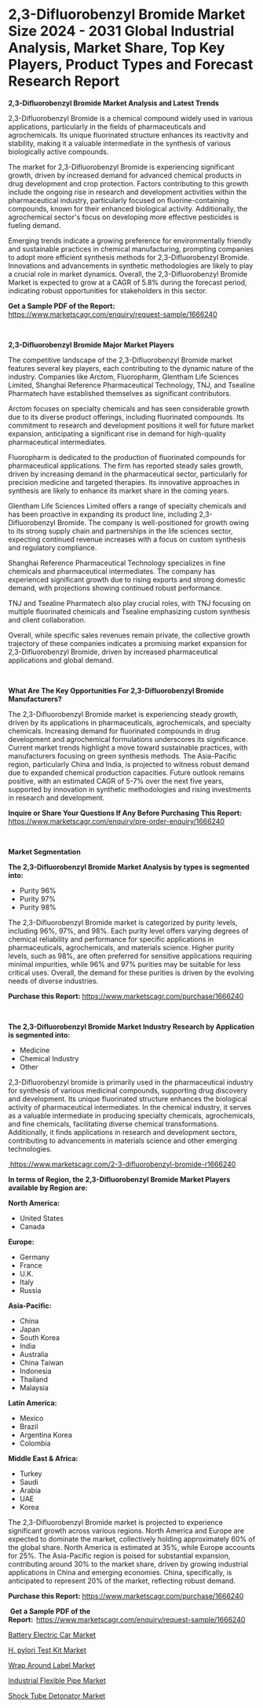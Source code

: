 <p><h1>2,3-Difluorobenzyl Bromide Market Size 2024 - 2031 Global Industrial Analysis, Market Share, Top Key Players, Product Types and Forecast Research Report</h1></p><p><strong>2,3-Difluorobenzyl Bromide Market Analysis and Latest Trends</strong></p>
<p><p>2,3-Difluorobenzyl Bromide is a chemical compound widely used in various applications, particularly in the fields of pharmaceuticals and agrochemicals. Its unique fluorinated structure enhances its reactivity and stability, making it a valuable intermediate in the synthesis of various biologically active compounds. </p><p>The market for 2,3-Difluorobenzyl Bromide is experiencing significant growth, driven by increased demand for advanced chemical products in drug development and crop protection. Factors contributing to this growth include the ongoing rise in research and development activities within the pharmaceutical industry, particularly focused on fluorine-containing compounds, known for their enhanced biological activity. Additionally, the agrochemical sector's focus on developing more effective pesticides is fueling demand.</p><p>Emerging trends indicate a growing preference for environmentally friendly and sustainable practices in chemical manufacturing, prompting companies to adopt more efficient synthesis methods for 2,3-Difluorobenzyl Bromide. Innovations and advancements in synthetic methodologies are likely to play a crucial role in market dynamics. Overall, the 2,3-Difluorobenzyl Bromide Market is expected to grow at a CAGR of 5.8% during the forecast period, indicating robust opportunities for stakeholders in this sector.</p></p>
<p><strong>Get a Sample PDF of the Report:&nbsp;</strong> <a href="https://www.marketscagr.com/enquiry/request-sample/1666240?utm_campaign=1126&utm_medium=2&utm_source=Github&utm_content=ia&utm_term=10122024&utm_id=23-difluorobenzyl-bromide">https://www.marketscagr.com/enquiry/request-sample/1666240</a></p>
<p>&nbsp;</p>
<p><strong>2,3-Difluorobenzyl Bromide Major Market Players</strong></p>
<p><p>The competitive landscape of the 2,3-Difluorobenzyl Bromide market features several key players, each contributing to the dynamic nature of the industry. Companies like Arctom, Fluoropharm, Glentham Life Sciences Limited, Shanghai Reference Pharmaceutical Technology, TNJ, and Tsealine Pharmatech have established themselves as significant contributors.</p><p>Arctom focuses on specialty chemicals and has seen considerable growth due to its diverse product offerings, including fluorinated compounds. Its commitment to research and development positions it well for future market expansion, anticipating a significant rise in demand for high-quality pharmaceutical intermediates.</p><p>Fluoropharm is dedicated to the production of fluorinated compounds for pharmaceutical applications. The firm has reported steady sales growth, driven by increasing demand in the pharmaceutical sector, particularly for precision medicine and targeted therapies. Its innovative approaches in synthesis are likely to enhance its market share in the coming years.</p><p>Glentham Life Sciences Limited offers a range of specialty chemicals and has been proactive in expanding its product line, including 2,3-Difluorobenzyl Bromide. The company is well-positioned for growth owing to its strong supply chain and partnerships in the life sciences sector, expecting continued revenue increases with a focus on custom synthesis and regulatory compliance.</p><p>Shanghai Reference Pharmaceutical Technology specializes in fine chemicals and pharmaceutical intermediates. The company has experienced significant growth due to rising exports and strong domestic demand, with projections showing continued robust performance.</p><p>TNJ and Tsealine Pharmatech also play crucial roles, with TNJ focusing on multiple fluorinated chemicals and Tsealine emphasizing custom synthesis and client collaboration. </p><p>Overall, while specific sales revenues remain private, the collective growth trajectory of these companies indicates a promising market expansion for 2,3-Difluorobenzyl Bromide, driven by increased pharmaceutical applications and global demand.</p></p>
<p>&nbsp;</p>
<p><strong>What Are The Key Opportunities For 2,3-Difluorobenzyl Bromide Manufacturers?</strong></p>
<p><p>The 2,3-Difluorobenzyl Bromide market is experiencing steady growth, driven by its applications in pharmaceuticals, agrochemicals, and specialty chemicals. Increasing demand for fluorinated compounds in drug development and agrochemical formulations underscores its significance. Current market trends highlight a move toward sustainable practices, with manufacturers focusing on green synthesis methods. The Asia-Pacific region, particularly China and India, is projected to witness robust demand due to expanded chemical production capacities. Future outlook remains positive, with an estimated CAGR of 5-7% over the next five years, supported by innovation in synthetic methodologies and rising investments in research and development.</p></p>
<p><strong>Inquire or Share Your Questions If Any Before Purchasing This Report:</strong> <a href="https://www.marketscagr.com/enquiry/pre-order-enquiry/1666240?utm_campaign=1126&utm_medium=2&utm_source=Github&utm_content=ia&utm_term=10122024&utm_id=23-difluorobenzyl-bromide">https://www.marketscagr.com/enquiry/pre-order-enquiry/1666240</a></p>
<p>&nbsp;</p>
<p><strong>Market Segmentation</strong></p>
<p><strong>The 2,3-Difluorobenzyl Bromide Market Analysis by types is segmented into:</strong></p>
<p><ul><li>Purity 96%</li><li>Purity 97%</li><li>Purity 98%</li></ul></p>
<p><p>The 2,3-Difluorobenzyl Bromide market is categorized by purity levels, including 96%, 97%, and 98%. Each purity level offers varying degrees of chemical reliability and performance for specific applications in pharmaceuticals, agrochemicals, and materials science. Higher purity levels, such as 98%, are often preferred for sensitive applications requiring minimal impurities, while 96% and 97% purities may be suitable for less critical uses. Overall, the demand for these purities is driven by the evolving needs of diverse industries.</p></p>
<p><strong>Purchase this Report:&nbsp;</strong><a href="https://www.marketscagr.com/purchase/1666240?utm_campaign=1126&utm_medium=2&utm_source=Github&utm_content=ia&utm_term=10122024&utm_id=23-difluorobenzyl-bromide">https://www.marketscagr.com/purchase/1666240</a></p>
<p>&nbsp;</p>
<p><strong>The 2,3-Difluorobenzyl Bromide Market Industry Research by Application is segmented into:</strong></p>
<p><ul><li>Medicine</li><li>Chemical Industry</li><li>Other</li></ul></p>
<p><p>2,3-Difluorobenzyl bromide is primarily used in the pharmaceutical industry for synthesis of various medicinal compounds, supporting drug discovery and development. Its unique fluorinated structure enhances the biological activity of pharmaceutical intermediates. In the chemical industry, it serves as a valuable intermediate in producing specialty chemicals, agrochemicals, and fine chemicals, facilitating diverse chemical transformations. Additionally, it finds applications in research and development sectors, contributing to advancements in materials science and other emerging technologies.</p></p>
<p><a href="https://www.marketscagr.com/2-3-difluorobenzyl-bromide-r1666240?utm_campaign=1126&utm_medium=2&utm_source=Github&utm_content=ia&utm_term=10122024&utm_id=23-difluorobenzyl-bromide">&nbsp;https://www.marketscagr.com/2-3-difluorobenzyl-bromide-r1666240</a></p>
<p><strong>In terms of Region, the 2,3-Difluorobenzyl Bromide Market Players available by Region are:</strong></p>
<p>
    <p> <strong> North America: </strong>
        <ul>
            <li>United States</li>
            <li>Canada</li>
        </ul>
        </p> 
    <p> <strong> Europe: </strong>
        <ul>
            <li>Germany</li>
            <li>France</li>
            <li>U.K.</li>
            <li>Italy</li>
            <li>Russia</li>
        </ul>
        </p> 
    <p> <strong> Asia-Pacific: </strong>
        <ul>
            <li>China</li>
            <li>Japan</li>
            <li>South Korea</li>
            <li>India</li>
            <li>Australia</li>
            <li>China Taiwan</li>
            <li>Indonesia</li>
            <li>Thailand</li>
            <li>Malaysia</li>
        </ul>
        </p> 
    <p> <strong> Latin America: </strong>
        <ul>
            <li>Mexico</li>
            <li>Brazil</li>
            <li>Argentina Korea</li>
            <li>Colombia</li>
        </ul>
        </p> 
    <p> <strong> Middle East & Africa: </strong>
        <ul>
            <li>Turkey</li>
            <li>Saudi</li>
            <li>Arabia</li>
            <li>UAE</li>
            <li>Korea</li>
        </ul>
    </p>
    </p>
<p><p>The 2,3-Difluorobenzyl Bromide market is projected to experience significant growth across various regions. North America and Europe are expected to dominate the market, collectively holding approximately 60% of the global share. North America is estimated at 35%, while Europe accounts for 25%. The Asia-Pacific region is poised for substantial expansion, contributing around 30% to the market share, driven by growing industrial applications in China and emerging economies. China, specifically, is anticipated to represent 20% of the market, reflecting robust demand.</p></p>
<p><strong>Purchase this Report: </strong><a href="https://www.marketscagr.com/purchase/1666240?utm_campaign=1126&utm_medium=2&utm_source=Github&utm_content=ia&utm_term=10122024&utm_id=23-difluorobenzyl-bromide">https://www.marketscagr.com/purchase/1666240</a></p>
<p>&nbsp;<strong>Get a Sample PDF of the Report:&nbsp;&nbsp;</strong><a href="https://www.marketscagr.com/enquiry/request-sample/1666240?utm_campaign=1126&utm_medium=2&utm_source=Github&utm_content=ia&utm_term=10122024&utm_id=23-difluorobenzyl-bromide">https://www.marketscagr.com/enquiry/request-sample/1666240</a></p>
<p><strong></strong></p>
<p><p><a href="https://www.linkedin.com/pulse/th-score-market-0ptye?utm_campaign=1126&utm_medium=2&utm_source=Github&utm_content=ia&utm_term=10122024&utm_id=23-difluorobenzyl-bromide">Battery Electric Car Market</a></p><p><a href="https://github.com/julyju69/Market-Research-Report-List-5/blob/main/h-pylori-test-kit-market.md?utm_campaign=1126&utm_medium=2&utm_source=Github&utm_content=ia&utm_term=10122024&utm_id=23-difluorobenzyl-bromide">H. pylori Test Kit Market</a></p><p><a href="https://www.linkedin.com/pulse/futur-trend-quest-sl8ue?utm_campaign=1126&utm_medium=2&utm_source=Github&utm_content=ia&utm_term=10122024&utm_id=23-difluorobenzyl-bromide">Wrap Around Label Market</a></p><p><a href="https://www.linkedin.com/pulse/futur-trend-quest-sl8ue?utm_campaign=1126&utm_medium=2&utm_source=Github&utm_content=ia&utm_term=10122024&utm_id=23-difluorobenzyl-bromide">Industrial Flexible Pipe Market</a></p><p><a href="https://www.linkedin.com/pulse/futur-trend-quest-sl8ue?utm_campaign=1126&utm_medium=2&utm_source=Github&utm_content=ia&utm_term=10122024&utm_id=23-difluorobenzyl-bromide">Shock Tube Detonator Market</a></p></p>